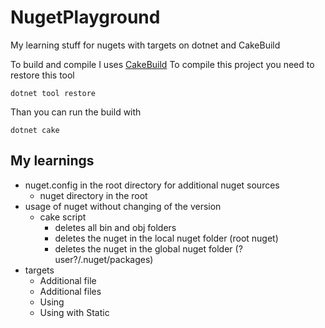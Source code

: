 # NugetPlayground 

My learning stuff for nugets with targets on dotnet
and CakeBuild

To build and compile I uses [CakeBuild](https://cakebuild.net/)
To compile this project you need to restore this tool

```
dotnet tool restore
```

Than you can run the build with

```
dotnet cake 
```


## My learnings

* nuget.config in the root directory for additional nuget sources
  * nuget directory in the root
* usage of nuget without changing of the version
  * cake script
    * deletes all bin and obj folders
    * deletes the nuget in the local nuget folder (root nuget)
    * deletes the nuget in the global nuget folder (?user?/.nuget/packages)     
* targets
    * Additional file
    * Additional files
    * Using
    * Using with Static







